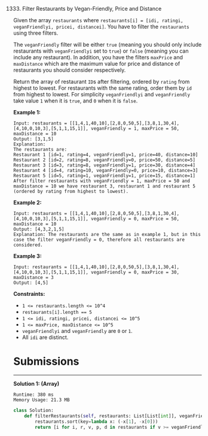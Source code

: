 1333. Filter Restaurants by Vegan-Friendly, Price and Distance

Given the array `restaurants` where  `restaurants[i] = [idi, ratingi, veganFriendlyi, pricei, distancei]`. You have to filter the `restaurants` using three filters.

The `veganFriendly` filter will be either `true` (meaning you should only include restaurants with `veganFriendlyi` set to `true`) or `false` (meaning you can include any restaurant). In addition, you have the filters `maxPrice` and `maxDistance` which are the maximum value for price and distance of restaurants you should consider respectively.

Return the array of restaurant `ID`s after filtering, ordered by `rating` from highest to lowest. For restaurants with the same rating, order them by `id` from highest to lowest. For simplicity `veganFriendlyi` and `veganFriendly` take value `1` when it is `true`, and `0` when it is `false`.

 

**Example 1:**
```
Input: restaurants = [[1,4,1,40,10],[2,8,0,50,5],[3,8,1,30,4],[4,10,0,10,3],[5,1,1,15,1]], veganFriendly = 1, maxPrice = 50, maxDistance = 10
Output: [3,1,5] 
Explanation: 
The restaurants are:
Restaurant 1 [id=1, rating=4, veganFriendly=1, price=40, distance=10]
Restaurant 2 [id=2, rating=8, veganFriendly=0, price=50, distance=5]
Restaurant 3 [id=3, rating=8, veganFriendly=1, price=30, distance=4]
Restaurant 4 [id=4, rating=10, veganFriendly=0, price=10, distance=3]
Restaurant 5 [id=5, rating=1, veganFriendly=1, price=15, distance=1] 
After filter restaurants with veganFriendly = 1, maxPrice = 50 and maxDistance = 10 we have restaurant 3, restaurant 1 and restaurant 5 (ordered by rating from highest to lowest). 
```

**Example 2:**
```
Input: restaurants = [[1,4,1,40,10],[2,8,0,50,5],[3,8,1,30,4],[4,10,0,10,3],[5,1,1,15,1]], veganFriendly = 0, maxPrice = 50, maxDistance = 10
Output: [4,3,2,1,5]
Explanation: The restaurants are the same as in example 1, but in this case the filter veganFriendly = 0, therefore all restaurants are considered.
```

**Example 3:**
```
Input: restaurants = [[1,4,1,40,10],[2,8,0,50,5],[3,8,1,30,4],[4,10,0,10,3],[5,1,1,15,1]], veganFriendly = 0, maxPrice = 30, maxDistance = 3
Output: [4,5]
```

**Constraints:**

* `1 <= restaurants.length <= 10^4`
* `restaurants[i].length == 5`
* `1 <= idi, ratingi, pricei, distancei <= 10^5`
* `1 <= maxPrice, maxDistance <= 10^5`
* `veganFriendlyi` and `veganFriendly` are `0` or `1`.
* All `idi` are distinct.

# Submissions
---
**Solution 1: (Array)**
```
Runtime: 380 ms
Memory Usage: 21.3 MB
```
```python
class Solution:
    def filterRestaurants(self, restaurants: List[List[int]], veganFriendly: int, maxPrice: int, maxDistance: int) -> List[int]:
        restaurants.sort(key=lambda x: (-x[1], -x[0]))
        return [i for i, r, v, p, d in restaurants if v >= veganFriendly and p <= maxPrice and d <= maxDistance]
```